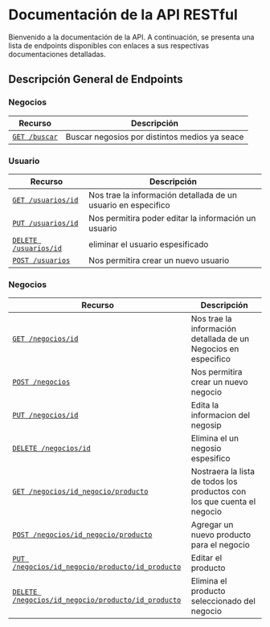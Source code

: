 # Documentación de la API RESTful

Bienvenido a la documentación de la API. A continuación, se presenta una lista
de endpoints disponibles con enlaces a sus respectivas documentaciones detalladas.

## Descripción General de Endpoints

### Negocios 
| Recurso                    | Descripción |
| -------------------------- | ----------- |
| [`GET /buscar`](./endpoints/busquedas.md#ver-productos-get-buscarbuscarproductotrueservisiotruenegociotrue)         | Buscar negosios por distintos medios ya seace |

### Usuario 
| Recurso                    | Descripción |
| -------------------------- | ----------- |
| [`GET /usuarios/id`](./endpoints/usuarios.md#ver-usuario-get-usuariosid)         | Nos trae la información detallada de un usuario en especifico |
| [`PUT /usuarios/id`](./endpoints/usuarios.md#editar-usuario-put-usuariosid)          | Nos permitira poder editar la información un usuario |
| [`DELETE /usuarios/id`](./endpoints/usuarios.md#eliminar-usuario-delete-usuariosid)   | eliminar el usuario espesificado |
| [`POST /usuarios`](./endpoints/usuarios.md#agregar-usuario-post-usuarios)              | Nos permitira crear un nuevo usuario |

### Negocios 
| Recurso                    | Descripción |
| -------------------------- | ----------- |
| [`GET /negocios/id`](./endpoints/negosios.md#ver-negocios-get-negociosid)         | Nos trae la información detallada de un Negocios en especifico |
| [`POST /negocios`](./endpoints/negosios.md#crear-negocio-post-negocios)         | Nos permitira crear un nuevo negocio |
| [`PUT /negocios/id`](./endpoints/negosios.md#editar-negocio-put-negociosid)         | Edita la informacion del negosip |
| [`DELETE /negocios/id`](./endpoints/negosios.md#eliminar-negocio-delete-negociosid)         | Elimina el un negosio espesifico |
| [`GET /negocios/id_negocio/producto`](./endpoints/negosios.md#ver-productos-get-negociosid_negocioproducto)         | Nostraera la lista de todos los productos con los que cuenta el negocio |
| [`POST /negocios/id_negocio/producto`](./endpoints/negosios.md#crear-producto-post-negociosid_negocioproducto)         | Agregar un nuevo producto para el negocio |
| [`PUT /negocios/id_negocio/producto/id_producto`](./endpoints/negosios.md#editar-producto-put-negociosid_negocioproductoid_producto)         | Editar el producto |
| [`DELETE /negocios/id_negocio/producto/id_producto`](./endpoints/negosios.md#eliminar-producto-delete-negociosid_negocioproductoid_producto)         | Elimina el producto seleccionado del negocio |